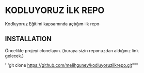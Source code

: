 # KODLUYORUZ İLK REPO

Kodluyoruz Eğitimi kapsamında açtığım ilk repo

## INSTALLATION

Öncelikle projeyi clonelayın. (buraya sizin reponuzdan aldığınız link gelecek.)

'''git clone https://github.com/melihguney/kodluyoruzilkrepo.git"""
